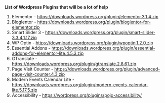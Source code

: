 **List of Wordpress Plugins that will be a lot of help**

1. Elementor - https://downloads.wordpress.org/plugin/elementor.3.1.4.zip
2. Bloglentor - https://downloads.wordpress.org/plugin/bloglentor-for-elementor.zip
3. Smart Slider 3 - https://downloads.wordpress.org/plugin/smart-slider-3.3.4.1.17.zip
4. WP Optin - https://downloads.wordpress.org/plugin/wpoptin.1.2.0.zip
5. Essential Addons - https://downloads.wordpress.org/plugin/essential-addons-for-elementor-lite.4.5.3.zip
6. GTranslate - https://downloads.wordpress.org/plugin/gtranslate.2.8.61.zip
7. Page Visit Counter - https://downloads.wordpress.org/plugin/advanced-page-visit-counter.4.3.zip
8. Modern Events Calendar Lite - https://downloads.wordpress.org/plugin/modern-events-calendar-lite.5.17.5.zip
9. Accessibility - https://wordpress.org/plugins/pojo-accessibility/
